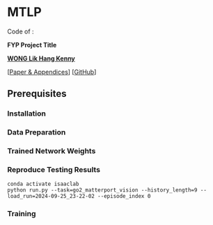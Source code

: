 # MTLP

Code of :

**FYP Project Title**

[**WONG Lik Hang Kenny**](https://kenn3o3.github.io/)

[[Paper & Appendices]()] [[GitHub](https://github.com/Kenn3o3/MTLP-VLN)]

## Prerequisites

### Installation

### Data Preparation

### Trained Network Weights

### Reproduce Testing Results

```
conda activate isaaclab
python run.py --task=go2_matterport_vision --history_length=9 --load_run=2024-09-25_23-22-02 --episode_index 0
```

### Training
